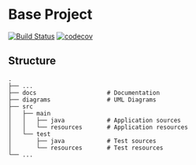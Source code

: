 # Base Project
[![Build Status](https://travis-ci.org/D0542337/BaseProject.svg?branch=master)](https://travis-ci.org/D0542337/BaseProject)
[![codecov](https://codecov.io/gh/D0542337/BaseProject/branch/master/graph/badge.svg)](https://codecov.io/gh/D0542337/BaseProject)

## Structure
```
.
├── ...
├── docs                    # Documentation
├── diagrams                # UML Diagrams
├── src
│   ├── main
│   │   ├── java            # Application sources
│   │   └── resources       # Application resources
│   └── test
│       ├── java            # Test sources
│       └── resources       # Test resources
└── ...
```
